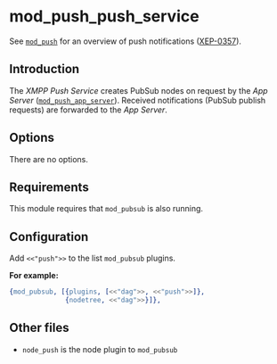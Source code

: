 mod_push_push_service
=====================

See [`mod_push`] for an overview of push notifications ([XEP-0357]).


Introduction
------------

The *XMPP Push Service* creates PubSub nodes on request by the *App Server* ([`mod_push_app_server`]).
Received notifications (PubSub publish requests) are forwarded to the *App Server*.


Options
-------

There are no options.


Requirements
------------

This module requires that `mod_pubsub` is also running.


Configuration
-------------

Add `<<"push">>` to the list `mod_pubsub` plugins.

**For example:**

```erlang
{mod_pubsub, [{plugins, [<<"dag">>, <<"push">>]},
              {nodetree, <<"dag">>}]},
```


Other files
-----------

* `node_push` is the node plugin to `mod_pubsub`


<!-- Links -->

[XEP-0050]: http://xmpp.org/extensions/xep-0050.html
[XEP-0060]: http://xmpp.org/extensions/xep-0060.html
[XEP-0357]: http://xmpp.org/extensions/xep-0357.html

[`mod_push`]: mod_push.md
[`mod_push_app_server`]: mod_push_app_server.md
